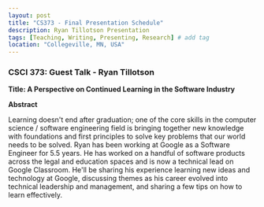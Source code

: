 ```yaml
---
layout: post
title: "CS373 - Final Presentation Schedule"
description: Ryan Tillotson Presentation
tags: [Teaching, Writing, Presenting, Research] # add tag
location: "Collegeville, MN, USA"
---
```


### CSCI 373: Guest Talk - Ryan Tillotson

**Title: A Perspective on Continued Learning in the Software Industry**
  
**Abstract**

Learning doesn't end after graduation; one of the core skills in the computer science / software engineering field is bringing together new knowledge with foundations and first principles to solve key problems that our world needs to be solved. Ryan has been working at Google as a Software Engineer for 5.5 years. He has worked on a handful of software products across the legal and education spaces and is now a technical lead on Google Classroom. He'll be sharing his experience learning new ideas and technology at Google, discussing themes as his career evolved into technical leadership and management, and sharing a few tips on how to learn effectively.
